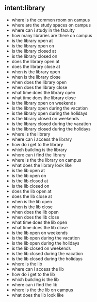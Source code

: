 ## intent:library
- where is the common room on campus
- where are the study spaces on campus
- where can i study in the faculty
- how many libraries are there on campus
- is the library open at
- is the library open on
- is the library closed at
- is the library closed on
- does the library open at
- does the library close at
- when is the library open
- when is the library close
- when does the library open
- when does the library close
- what time does the library open
- what time does the library close
- is the library open on weekends
- is the library open during the vacation
- is the library open during the holidays
- is the library closed on weekends
- is the library closed during the vacation
- is the library closed during the holidays
- where is the library
- where can i access the library
- how do i get to the library
- which building is the library
- where can i find the library
- where is the the library on campus
- what does the library look like
- is the lib open at
- is the lib open on
- is the lib closed at
- is the lib closed on
- does the lib open at
- does the lib close at
- when is the lib open
- when is the lib close
- when does the lib open
- when does the lib close
- what time does the lib open
- what time does the lib close
- is the lib open on weekends
- is the lib open during the vacation
- is the lib open during the holidays
- is the lib closed on weekends
- is the lib closed during the vacation
- is the lib closed during the holidays
- where is the lib
- where can i access the lib
- how do i get to the lib
- which building is the lib
- where can i find the lib
- where is the the lib on campus
- what does the lib look like